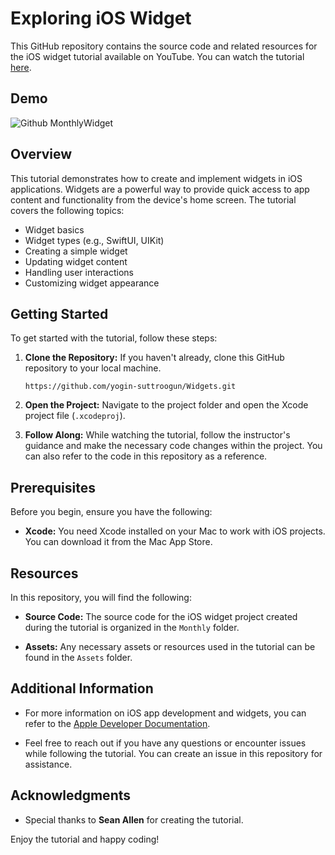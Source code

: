 # Exploring iOS Widget

This GitHub repository contains the source code and related resources for the iOS widget tutorial available on YouTube. You can watch the tutorial [here](https://www.youtube.com/watch?v=jucm6e9M6LA).

## Demo

![Github  MonthlyWidget](https://github.com/yogin-suttroogun/Widgets/assets/17989408/a9e2265e-6f61-4824-999c-350d7e82cb24)


## Overview

This tutorial demonstrates how to create and implement widgets in iOS applications. 
Widgets are a powerful way to provide quick access to app content and functionality from the device's home screen. The tutorial covers the following topics:

- Widget basics
- Widget types (e.g., SwiftUI, UIKit)
- Creating a simple widget
- Updating widget content
- Handling user interactions
- Customizing widget appearance

## Getting Started

To get started with the tutorial, follow these steps:

1. **Clone the Repository:** If you haven't already, clone this GitHub repository to your local machine.

   ```shell
   https://github.com/yogin-suttroogun/Widgets.git
   ```

2. **Open the Project:** Navigate to the project folder and open the Xcode project file (`.xcodeproj`).

3. **Follow Along:** While watching the tutorial, follow the instructor's guidance and make the necessary code changes within the project. You can also refer to the code in this repository as a reference.

## Prerequisites

Before you begin, ensure you have the following:

- **Xcode:** You need Xcode installed on your Mac to work with iOS projects. You can download it from the Mac App Store.

## Resources

In this repository, you will find the following:

- **Source Code:** The source code for the iOS widget project created during the tutorial is organized in the `Monthly` folder.

- **Assets:** Any necessary assets or resources used in the tutorial can be found in the `Assets` folder.

## Additional Information

- For more information on iOS app development and widgets, you can refer to the [Apple Developer Documentation](https://developer.apple.com/documentation/).

- Feel free to reach out if you have any questions or encounter issues while following the tutorial. You can create an issue in this repository for assistance.

## Acknowledgments

- Special thanks to **Sean Allen** for creating the tutorial.

Enjoy the tutorial and happy coding!
